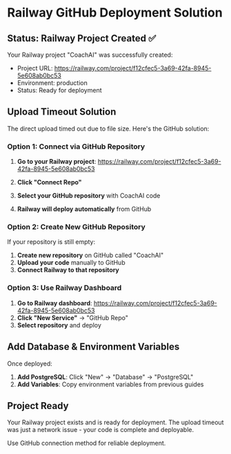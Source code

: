 # Railway GitHub Deployment Solution

## Status: Railway Project Created ✅

Your Railway project "CoachAI" was successfully created:
- Project URL: https://railway.com/project/f12cfec5-3a69-42fa-8945-5e608ab0bc53
- Environment: production
- Status: Ready for deployment

## Upload Timeout Solution

The direct upload timed out due to file size. Here's the GitHub solution:

### Option 1: Connect via GitHub Repository

1. **Go to your Railway project**: https://railway.com/project/f12cfec5-3a69-42fa-8945-5e608ab0bc53

2. **Click "Connect Repo"** 

3. **Select your GitHub repository** with CoachAI code

4. **Railway will deploy automatically** from GitHub

### Option 2: Create New GitHub Repository

If your repository is still empty:

1. **Create new repository** on GitHub called "CoachAI"
2. **Upload your code** manually to GitHub
3. **Connect Railway to that repository**

### Option 3: Use Railway Dashboard

1. **Go to Railway dashboard**: https://railway.com/project/f12cfec5-3a69-42fa-8945-5e608ab0bc53
2. **Click "New Service"** → "GitHub Repo"
3. **Select repository** and deploy

## Add Database & Environment Variables

Once deployed:

1. **Add PostgreSQL**: Click "New" → "Database" → "PostgreSQL"
2. **Add Variables**: Copy environment variables from previous guides

## Project Ready

Your Railway project exists and is ready for deployment. The upload timeout was just a network issue - your code is complete and deployable.

Use GitHub connection method for reliable deployment.